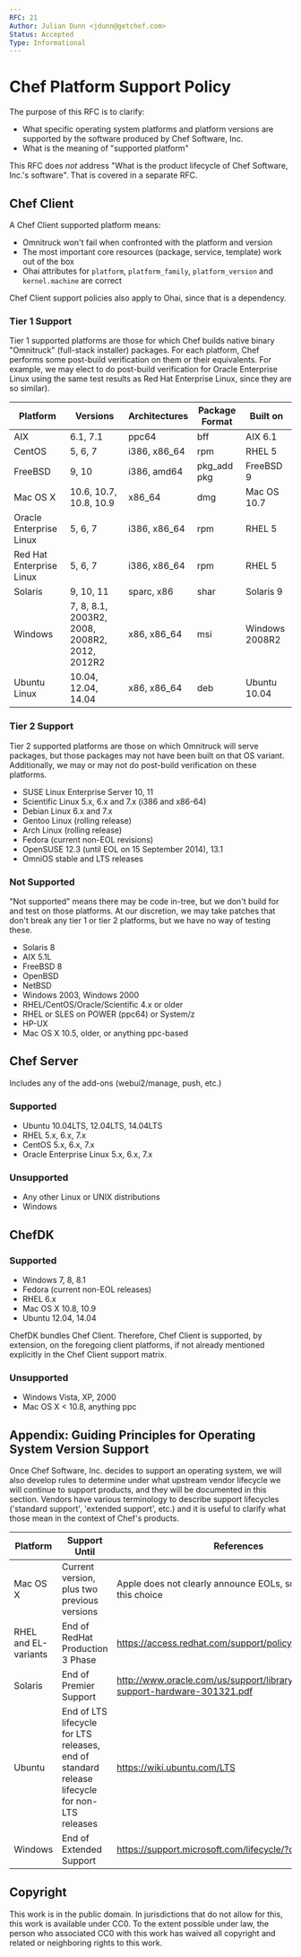 ```yaml
---
RFC: 21
Author: Julian Dunn <jdunn@getchef.com>
Status: Accepted
Type: Informational
---
```



# Chef Platform Support Policy

The purpose of this RFC is to clarify:

* What specific operating system platforms and platform versions are supported by the software produced by Chef Software, Inc.
* What is the meaning of "supported platform"

This RFC does *not* address "What is the product lifecycle of Chef Software, Inc.'s software". That is covered in a separate RFC.

## Chef Client

A Chef Client supported platform means:

* Omnitruck won't fail when confronted with the platform and version
* The most important core resources (package, service, template) work out of the box
* Ohai attributes for ```platform```, ```platform_family```, ```platform_version``` and ```kernel.machine``` are correct

Chef Client support policies also apply to Ohai, since that is a dependency.

### Tier 1 Support

Tier 1 supported platforms are those for which Chef builds native binary "Omnitruck" (full-stack installer) packages. For each platform, Chef performs some post-build verification on them or their equivalents. For example, we may elect to do post-build verification for Oracle Enterprise Linux using the same test results as Red Hat Enterprise Linux, since they are so similar).

Platform | Versions | Architectures | Package Format | Built on
--- | --- | --- | --- | ---
AIX | 6.1, 7.1 | ppc64 | bff | AIX 6.1
CentOS | 5, 6, 7 | i386, x86_64 | rpm | RHEL 5
FreeBSD | 9, 10 | i386, amd64 | pkg_add pkg | FreeBSD 9
Mac OS X | 10.6, 10.7, 10.8, 10.9 | x86_64 | dmg | Mac OS 10.7
Oracle Enterprise Linux | 5, 6, 7 | i386, x86_64 | rpm | RHEL 5
Red Hat Enterprise Linux | 5, 6, 7 | i386, x86_64 | rpm | RHEL 5
Solaris | 9, 10, 11 | sparc, x86 | shar | Solaris 9
Windows | 7, 8, 8.1, 2003R2, 2008, 2008R2, 2012, 2012R2 | x86, x86_64 | msi | Windows 2008R2
Ubuntu Linux | 10.04, 12.04, 14.04 | x86, x86_64 | deb | Ubuntu 10.04

### Tier 2 Support

Tier 2 supported platforms are those on which Omnitruck will serve packages, but those packages may not have been built on that OS variant. Additionally, we may or may not do post-build verification on these platforms.

* SUSE Linux Enterprise Server 10, 11
* Scientific Linux 5.x, 6.x and 7.x (i386 and x86-64)
* Debian Linux 6.x and 7.x
* Gentoo Linux (rolling release)
* Arch Linux (rolling release)
* Fedora (current non-EOL revisions)
* OpenSUSE 12.3 (until EOL on 15 September 2014), 13.1
* OmniOS stable and LTS releases

### Not Supported

"Not supported" means there may be code in-tree, but we don't build for and test on those platforms. At our discretion, we may take patches that don't break any tier 1 or tier 2 platforms, but we have no way of testing these.

* Solaris 8
* AIX 5.1L
* FreeBSD 8
* OpenBSD
* NetBSD
* Windows 2003, Windows 2000
* RHEL/CentOS/Oracle/Scientific 4.x or older
* RHEL or SLES on POWER (ppc64) or System/z
* HP-UX
* Mac OS X 10.5, older, or anything ppc-based

## Chef Server

Includes any of the add-ons (webui2/manage, push, etc.)

### Supported

* Ubuntu 10.04LTS, 12.04LTS, 14.04LTS
* RHEL 5.x, 6.x, 7.x
* CentOS 5.x, 6.x, 7.x
* Oracle Enterprise Linux 5.x, 6.x, 7.x

### Unsupported

* Any other Linux or UNIX distributions
* Windows

## ChefDK

### Supported

* Windows 7, 8, 8.1
* Fedora (current non-EOL releases)
* RHEL 6.x
* Mac OS X 10.8, 10.9
* Ubuntu 12.04, 14.04

ChefDK bundles Chef Client. Therefore, Chef Client is supported, by extension, on the foregoing client platforms, if not already mentioned explicitly in the Chef Client support matrix.

### Unsupported

* Windows Vista, XP, 2000
* Mac OS X < 10.8, anything ppc

## Appendix: Guiding Principles for Operating System Version Support

Once Chef Software, Inc. decides to support an operating system, we will also develop rules to determine under what upstream vendor lifecycle we will continue to support products, and they will be documented in this section. Vendors have various terminology to describe support lifecycles ('standard support', 'extended support', etc.) and it is useful to clarify what those mean in the context of Chef's products.

Platform | Support Until | References
--- | --- | ---
Mac OS X | Current version, plus two previous versions | Apple does not clearly announce EOLs, so we have made this choice
RHEL and EL-variants | End of RedHat Production 3 Phase | https://access.redhat.com/support/policy/updates/errata/
Solaris | End of Premier Support | http://www.oracle.com/us/support/library/lifetime-support-hardware-301321.pdf
Ubuntu | End of LTS lifecycle for LTS releases, end of standard release lifecycle for non-LTS releases | https://wiki.ubuntu.com/LTS
Windows | End of Extended Support | https://support.microsoft.com/lifecycle/?c2=1163

## Copyright

This work is in the public domain. In jurisdictions that do not allow for this, this work is available under CC0. To the extent possible under law, the person who associated CC0 with this work has waived all copyright and related or neighboring rights to this work.
